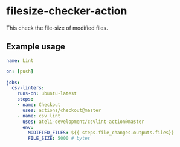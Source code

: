 # filesize-checker-action

This check the file-size of modified files.


## Example usage

```yml
name: Lint

on: [push]

jobs:
  csv-linters:
    runs-on: ubuntu-latest
    steps:
    - name: Checkout
      uses: actions/checkout@master
    - name: csv lint
      uses: ateli-development/csvlint-action@master
      env:
        MODIFIED_FILES: ${{ steps.file_changes.outputs.files}}
        FILE_SIZE: 5000 # bytes
```
